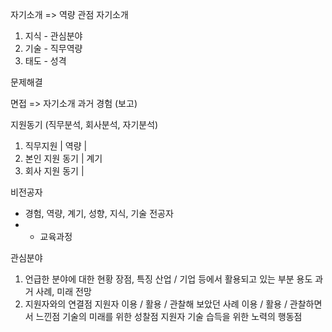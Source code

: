 자기소개 => 역량 관점 자기소개

1. 지식 - 관심분야
2. 기술 - 직무역량
3. 태도 - 성격

문제해결

면접 => 자기소개
과거 경험 (보고)

지원동기 (직무분석, 회사분석, 자기분석)
1. 직무지원 | 역량 |
2. 본인 지원 동기 | 계기
3. 회사 지원 동기 |

비전공자
- 경험, 역량, 계기, 성향, 지식, 기술
전공자
- + 교육과정

관심분야
1. 언급한 분야에 대한 현황
장점, 특징
산업 / 기업 등에서 활용되고 있는 부분
용도
과거 사례, 미래 전망
2. 지원자와의 연결점
지원자 이용 / 활용 / 관찰해 보았던 사례
이용 / 활용 / 관찰하면서 느낀점
기술의 미래를 위한 성찰점
지원자 기술 습득을 위한 노력의 행동점